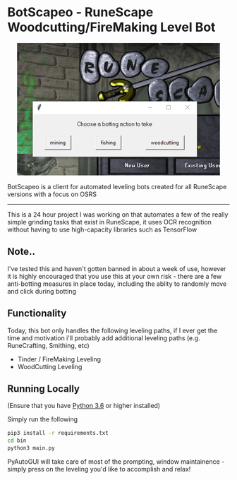 # BotScapeo - RuneScape Woodcutting/FireMaking Level Bot

<p align="center">
  <img width="460" height="300" src="https://raw.githubusercontent.com/Forcebyte/botscapeio/main/src/img1.png">
</p>

BotScapeo is a client for automated leveling bots created for all RuneScape versions with a focus on OSRS

---

This is a 24 hour project I was working on that automates a few of the really simple grinding tasks that exist in RuneScape, it uses OCR recognition without having to use high-capacity libraries such as TensorFlow

## Note..
I've tested this and haven't gotten banned in about a week of use, however it is highly encouraged that you use this at your own risk - there are a few anti-botting measures in place today, including the ablity to randomly move and click during botting

## Functionality

Today, this bot only handles the following leveling paths, if I ever get the time and motivation i'll probably add additional leveling paths (e.g. RuneCrafting, Smithing, etc)

- Tinder / FireMaking Leveling
- WoodCutting Leveling

## Running Locally

(Ensure that you have [Python 3.6](https://www.python.org/ftp/python/3.9.6/python-3.9.6-amd64.exe) or higher installed)

Simply run the following

```bash
pip3 install -r requirements.txt
cd bin
python3 main.py
```

PyAutoGUI will take care of most of the prompting, window maintainence - simply press on the leveling you'd like to accomplish and relax!

